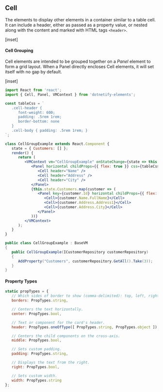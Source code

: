 ﻿## Cell

The elements to display other elements in a container similar to a table cell.  It can include a header, either as passed as a property value, or nested along with the content and marked with HTML tags `<header>`.

[inset]

#### Cell Grouping

Cell elements are intended to be grouped together on a _Panel_ element to form a grid layout.  When a Panel directly encloses Cell elements, it will set itself with no gap by default.

[inset]
<br/>

```jsx
import React from 'react';
import { Cell, Panel, VMContext } from 'dotnetify-elements';

const tableCss = `
   .cell-header { 
      font-weight: 600; 
      padding: .5rem 1rem; 
      border-bottom: none 
   }
   .cell-body { padding: .5rem 1rem; }
`;

class CellGroupExample extends React.Component {
   state = { Customers: [] };
   render() {
      return (
         <VMContext vm="CellGroupExample" onStateChange={state => this.setState(state)}>
            <Panel horizontal childProps={{ flex: true }} css={tableCss}>
               <Cell header="Name" />
               <Cell header="Address" />
               <Cell header="City" />
            </Panel>
            {this.state.Customers.map(customer => (
               <Panel key={customer.Id} horizontal childProps={{ flex: true }} css={tableCss}>
                  <Cell>{customer.Name.FullName}</Cell>
                  <Cell>{customer.Address.Address1}</Cell>
                  <Cell>{customer.Address.City}</Cell>
               </Panel>
            ))}
         </VMContext>
      );
   }
}
```

```csharp
public class CellGroupExample : BaseVM
{
   public CellGroupExample(ICustomerRepository customerRepository)
   {
      AddProperty("Customers", customerRepository.GetAll().Take(3));
   }
}
```

#### Property Types

```jsx
static propTypes = {
   // Which sides of border to show (comma-delimited): top, left, right, bottom.
   borders: PropTypes.string,

   // Centers the text horizontally.
   center: PropTypes.bool,

   // Text or component for the card's header.
   header: PropTypes.oneOfType([ PropTypes.string, PropTypes.object ]),

   // Centers the child components on the cross-axis.
   middle: PropTypes.bool,

   // Sets custom padding.
   padding: PropTypes.string,

   // Displays the text from the right.
   right: PropTypes.bool,

   // Sets custom width.
   width: PropTypes.string
};
```